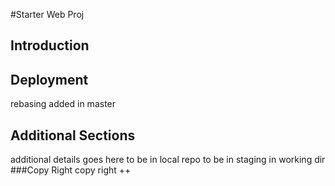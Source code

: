 #Starter Web Proj
## Introduction
## Deployment
rebasing added in master
## Additional Sections
additional details goes here
to be in local repo
to be in staging
in working dir
###Copy Right
copy right ++